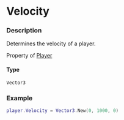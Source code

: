 # Velocity
### Description
Determines the velocity of a player.

Property of [Player](/classes/Player/)

#### Type
`Vector3`

### Example
```lua
player.Velocity = Vector3.New(0, 1000, 0)
```